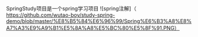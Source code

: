 SpringStudy项目是一个spring学习项目
![spring注解]（
https://github.com/wutao-boy/study-spring-demo/blob/master/%E8%B5%84%E6%96%99/Spring%E6%B3%A8%E8%A7%A3%E9%A9%B1%E5%8A%A8%E5%BC%80%E5%8F%91.PNG）
